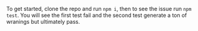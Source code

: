 To get started, clone the repo and run `npm i`, then to see the issue run `npm test`. You will see the first test fail and the second test generate a ton of wranings but ultimately pass. 

